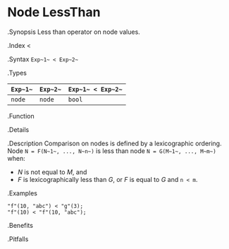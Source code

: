 # Node LessThan

.Synopsis
Less than operator on node values.

.Index
<

.Syntax
`Exp~1~ < Exp~2~`

.Types


| `Exp~1~` |  `Exp~2~` | `Exp~1~ < Exp~2~`  |
| --- | --- | --- |
| `node`    |  `node`    | `bool`               |


.Function

.Details

.Description
Comparison on nodes is defined by a lexicographic ordering. Node `N = F(N~1~, ..., N~n~)` is less than node 
`N = G(M~1~, ..., M~m~)` when:
*  _N_ is not equal to _M_, and
*  _F_ is lexicographically less than _G_, or _F_ is equal to _G_ and `n < m`.

.Examples
```rascal-shell
"f"(10, "abc") < "g"(3);
"f"(10) < "f"(10, "abc");
```

.Benefits

.Pitfalls

